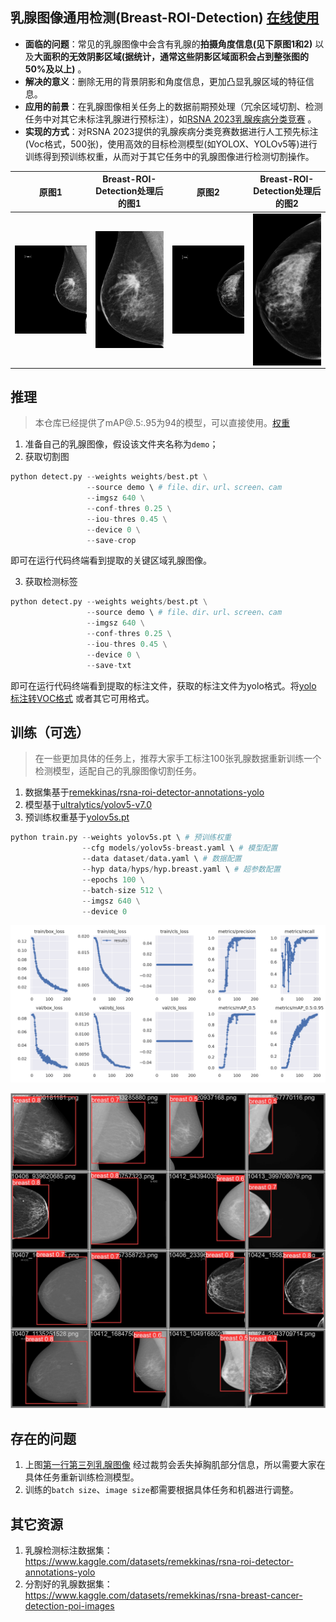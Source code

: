 ## 乳腺图像通用检测(Breast-ROI-Detection) [在线使用](https://huggingface.co/spaces/NatureAI/Breast-ROI-Detection)

- **面临的问题**：常见的乳腺图像中会含有乳腺的**拍摄角度信息(见下原图1和2)** 以及**大面积的无效阴影区域(据统计，通常这些阴影区域面积会占到整张图的50%及以上)** 。
- **解决的意义**：删除无用的背景阴影和角度信息，更加凸显乳腺区域的特征信息。
- **应用的前景**：在乳腺图像相关任务上的数据前期预处理（冗余区域切割、检测任务中对其它未标注乳腺进行预标注），如[RSNA 2023乳腺疾病分类竞赛](https://www.kaggle.com/competitions/rsna-breast-cancer-detection/overview) 。
- **实现的方式**：对RSNA 2023提供的乳腺疾病分类竞赛数据进行人工预先标注(Voc格式，500张)，使用高效的目标检测模型(如YOLOX、YOLOv5等)进行训练得到预训练权重，从而对于其它任务中的乳腺图像进行检测切割操作。

|原图1|Breast-ROI-Detection处理后的图1|原图2|Breast-ROI-Detection处理后的图2|
|:-:|:-:|:-:|:-:|
|<img src="./images/289.png" width = "400" align=center />|<img src="./images/289.jpg" width = "200" align=center />|<img src="./images/311.png" width = "400" align=center />|<img src="./images/311.jpg" width = "200" align=center />|

## 推理
> 本仓库已经提供了mAP@.5:.95为94的模型，可以直接使用。[权重](https://github.com/mpu-tt/breast-detection/tree/main/weights)

1. 准备自己的乳腺图像，假设该文件夹名称为`demo`；
2. 获取切割图
```python
python detect.py --weights weights/best.pt \
                 --source demo \ # file、dir、url、screen、cam
                 --imgsz 640 \
                 --conf-thres 0.25 \
                 --iou-thres 0.45 \
                 --device 0 \
                 --save-crop 
```
即可在运行代码终端看到提取的关键区域乳腺图像。

3. 获取检测标签
```python
python detect.py --weights weights/best.pt \
                 --source demo \ # file、dir、url、screen、cam
                 --imgsz 640 \
                 --conf-thres 0.25 \
                 --iou-thres 0.45 \
                 --device 0 \
                 --save-txt
```
即可在运行代码终端看到提取的标注文件，获取的标注文件为yolo格式。将[yolo 标注转VOC格式](https://blog.csdn.net/Dontla/article/details/100154301) 或者其它可用格式。

## 训练（可选）

> 在一些更加具体的任务上，推荐大家手工标注100张乳腺数据重新训练一个检测模型，适配自己的乳腺图像切割任务。

1. 数据集基于[remekkinas/rsna-roi-detector-annotations-yolo](https://www.kaggle.com/datasets/remekkinas/rsna-roi-detector-annotations-yolo)
2. 模型基于[ultralytics/yolov5-v7.0](https://github.com/ultralytics/yolov5/tree/v7.0)
3. 预训练权重基于[yolov5s.pt](https://github.com/ultralytics/yolov5/releases/download/v7.0/yolov5s.pt)

```python
python train.py --weights yolov5s.pt \ # 预训练权重
                --cfg models/yolov5s-breast.yaml \ # 模型配置
                --data dataset/data.yaml \ # 数据配置
                --hyp data/hyps/hyp.breast.yaml \ # 超参数配置
                --epochs 100 \
                --batch-size 512 \
                --imgsz 640 \
                --device 0
```

![](./images/train.png)

![](./images/train_epoch_vis.jpg)

## 存在的问题

1. 上图[第一行第三列乳腺图像](https://github.com/mpu-tt/breast-detection/raw/main/images/train_epoch_vis.jpg) 经过裁剪会丢失掉胸肌部分信息，所以需要大家在具体任务重新训练检测模型。
2. 训练的`batch size`、`image size`都需要根据具体任务和机器进行调整。

## 其它资源

1. 乳腺检测标注数据集：https://www.kaggle.com/datasets/remekkinas/rsna-roi-detector-annotations-yolo
2. 分割好的乳腺数据集：https://www.kaggle.com/datasets/remekkinas/rsna-breast-cancer-detection-poi-images
